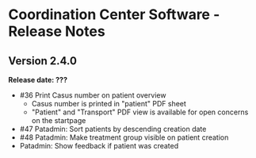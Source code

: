 # Coordination Center Software - Release Notes

## Version 2.4.0

**Release date: ???**

* \#36 Print Casus number on patient overview
  * Casus number is printed in "patient" PDF sheet
  * "Patient" and "Transport" PDF view is available for open concerns on the startpage
* \#47 Patadmin: Sort patients by descending creation date
* \#48 Patadmin: Make treatment group visible on patient creation
* Patadmin: Show feedback if patient was created